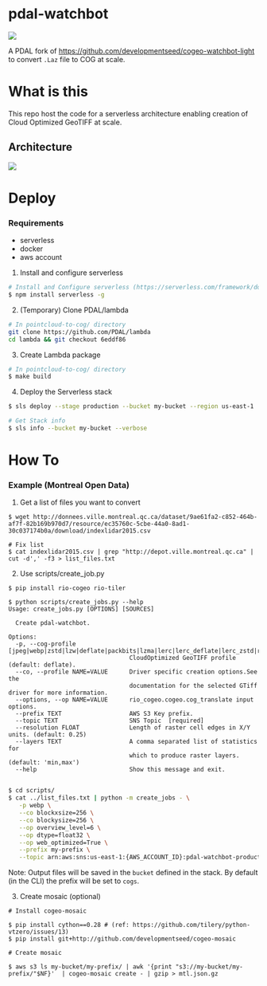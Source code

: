# pdal-watchbot

![](https://user-images.githubusercontent.com/10407788/68695040-4e707b00-0548-11ea-89a6-d81a97c4b62c.jpg)


A PDAL fork of https://github.com/developmentseed/cogeo-watchbot-light to convert `.Laz` file to COG at scale.

# What is this

This repo host the code for a serverless architecture enabling creation of Cloud Optimized GeoTIFF at scale.

## Architecture

![](https://user-images.githubusercontent.com/10407788/66224855-f3c04580-e6a4-11e9-8903-8319c9a89875.png)


# Deploy

### Requirements
- serverless
- docker
- aws account


1. Install and configure serverless
```bash
# Install and Configure serverless (https://serverless.com/framework/docs/providers/aws/guide/credentials/)
$ npm install serverless -g 
```

2. (Temporary) Clone PDAL/lambda

```bash
# In pointcloud-to-cog/ directory
git clone https://github.com/PDAL/lambda
cd lambda && git checkout 6eddf86
```

3. Create Lambda package

```bash
# In pointcloud-to-cog/ directory
$ make build
```

4. Deploy the Serverless stack

```bash
$ sls deploy --stage production --bucket my-bucket --region us-east-1

# Get Stack info
$ sls info --bucket my-bucket --verbose
```



# How To

### Example (Montreal Open Data)

1. Get a list of files you want to convert
```$
$ wget http://donnees.ville.montreal.qc.ca/dataset/9ae61fa2-c852-464b-af7f-82b169b970d7/resource/ec35760c-5cbe-44a0-8ad1-30c037174b0a/download/indexlidar2015.csv

# Fix list
$ cat indexlidar2015.csv | grep "http://depot.ville.montreal.qc.ca" | cut -d',' -f3 > list_files.txt
```

2. Use scripts/create_job.py

```
$ pip install rio-cogeo rio-tiler

$ python scripts/create_jobs.py --help 
Usage: create_jobs.py [OPTIONS] [SOURCES]

  Create pdal-watchbot.

Options:
  -p, --cog-profile [jpeg|webp|zstd|lzw|deflate|packbits|lzma|lerc|lerc_deflate|lerc_zstd|raw]
                                  CloudOptimized GeoTIFF profile (default: deflate).
  --co, --profile NAME=VALUE      Driver specific creation options.See the
                                  documentation for the selected GTiff driver for more information.
  --options, --op NAME=VALUE      rio_cogeo.cogeo.cog_translate input options.
  --prefix TEXT                   AWS S3 Key prefix.
  --topic TEXT                    SNS Topic  [required]
  --resolution FLOAT              Length of raster cell edges in X/Y units. (default: 0.25)
  --layers TEXT                   A comma separated list of statistics for
                                  which to produce raster layers. (default: 'min,max')
  --help                          Show this message and exit.
```

```bash

$ cd scripts/
$ cat ../list_files.txt | python -m create_jobs - \
   -p webp \
   --co blockxsize=256 \
   --co blockysize=256 \
   --op overview_level=6 \
   --op dtype=float32 \
   --op web_optimized=True \
   --prefix my-prefix \
   --topic arn:aws:sns:us-east-1:{AWS_ACCOUNT_ID}:pdal-watchbot-production-WatchbotTopic
```

Note: Output files will be saved in the `bucket` defined in the stack. By default (in the CLI) the prefix will be set to `cogs`.

3. Create mosaic (optional)

```
# Install cogeo-mosaic

$ pip install cython==0.28 # (ref: https://github.com/tilery/python-vtzero/issues/13)
$ pip install git+http://github.com/developmentseed/cogeo-mosaic

# Create mosaic

$ aws s3 ls my-bucket/my-prefix/ | awk '{print "s3://my-bucket/my-prefix/"$NF}'  | cogeo-mosaic create - | gzip > mtl.json.gz
```
